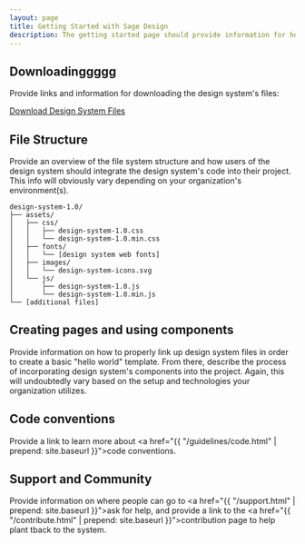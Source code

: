 ```yaml
---
layout: page
title: Getting Started with Sage Design
description: The getting started page should provide information for how to get up and running with the design system.
---
```


## Downloadinggggg
Provide links and information for downloading the design system's files:

<div><a href="{{ "/downloads.html" | prepend: site.baseurl }}" class="c-btn">Download Design System Files</a></div>

## File Structure
Provide an overview of the file system structure and how users of the design system should integrate the design system's code into their project. This info will obviously vary depending on your organization's environment(s).

```
design-system-1.0/
├── assets/
│   ├── css/
│   │   ├── design-system-1.0.css
│   │   └── design-system-1.0.min.css
│   ├── fonts/
│   │   └── [design system web fonts]
│   ├── images/
│   │   └── design-system-icons.svg
│   └── js/
│       ├── design-system-1.0.js
│       └── design-system-1.0.min.js
└── [additional files]
```

## Creating pages and using components
Provide information on how to properly link up design system files in order to create a basic "hello world" template. From there, describe the process of incorporating design system's components into the project. Again, this will undoubtedly vary based on the setup and technologies your organization utilizes.

## Code conventions
Provide a link to learn more about <a href="{{ "/guidelines/code.html" | prepend: site.baseurl }}">code conventions</a>.

## Support and Community
Provide information on where people can go to <a href="{{ "/support.html" | prepend: site.baseurl }}">ask for help</a>, and provide a link to the <a href="{{ "/contribute.html" | prepend: site.baseurl }}">contribution page</a> to help plant tback to the system.
